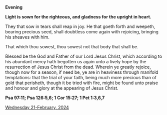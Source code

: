 **Evening**

**Light is sown for the righteous, and gladness for the upright in heart.**
 
They that sow in tears shall reap in joy. He that goeth forth and weepeth, bearing precious seed, shall doubtless come again with rejoicing, bringing his sheaves with him.
 
That which thou sowest, thou sowest not that body that shall be.
 
Blessed be the God and Father of our Lord Jesus Christ, which according to his abundant mercy hath begotten us again unto a lively hope by the resurrection of Jesus Christ from the dead. Wherein ye greatly rejoice, though now for a season, if need be, ye are in heaviness through manifold temptations: that the trial of your faith, being much more precious than of gold that perisheth, though it be tried with fire, might be found unto praise and honour and glory at the appearing of Jesus Christ.  

**Psa 97:11; Psa 126:5,6; 1 Cor 15:27; 1 Pet 1:3,6,7**

[Wednesday 21-February, 2024](https://t.me/daily_light)
